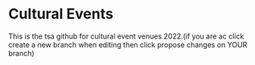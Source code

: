 # Cultural Events
This is the tsa github for cultural event venues 2022.(if you are ac click create a new branch when editing then click propose changes on YOUR branch)
